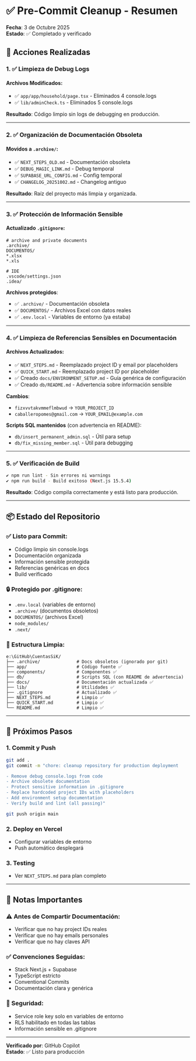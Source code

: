 # ✅ Pre-Commit Cleanup - Resumen

**Fecha**: 3 de Octubre 2025  
**Estado**: ✅ Completado y verificado

## 🧹 Acciones Realizadas

### 1. ✅ Limpieza de Debug Logs

#### Archivos Modificados:
- ✅ `app/app/household/page.tsx` - Eliminados 4 console.logs
- ✅ `lib/adminCheck.ts` - Eliminados 5 console.logs

**Resultado**: Código limpio sin logs de debugging en producción.

---

### 2. ✅ Organización de Documentación Obsoleta

#### Movidos a `.archive/`:
- ✅ `NEXT_STEPS_OLD.md` - Documentación obsoleta
- ✅ `DEBUG_MAGIC_LINK.md` - Debug temporal
- ✅ `SUPABASE_URL_CONFIG.md` - Config temporal
- ✅ `CHANGELOG_20251002.md` - Changelog antiguo

**Resultado**: Raíz del proyecto más limpia y organizada.

---

### 3. ✅ Protección de Información Sensible

#### Actualizado `.gitignore`:
```gitignore
# archive and private documents
.archive/
DOCUMENTOS/
*.xlsx
*.xls

# IDE
.vscode/settings.json
.idea/
```

**Archivos protegidos**:
- ✅ `.archive/` - Documentación obsoleta
- ✅ `DOCUMENTOS/` - Archivos Excel con datos reales
- ✅ `.env.local` - Variables de entorno (ya estaba)

---

### 4. ✅ Limpieza de Referencias Sensibles en Documentación

#### Archivos Actualizados:
- ✅ `NEXT_STEPS.md` - Reemplazado project ID y email por placeholders
- ✅ `QUICK_START.md` - Reemplazado project ID por placeholder
- ✅ Creado `docs/ENVIRONMENT_SETUP.md` - Guía genérica de configuración
- ✅ Creado `db/README.md` - Advertencia sobre información sensible

**Cambios**:
- `fizxvvtakvmmeflmbwud` → `YOUR_PROJECT_ID`
- `caballeropomes@gmail.com` → `YOUR_EMAIL@example.com`

**Scripts SQL mantenidos** (con advertencia en README):
- `db/insert_permanent_admin.sql` - Útil para setup
- `db/fix_missing_member.sql` - Útil para debugging

---

### 5. ✅ Verificación de Build

```bash
✔ npm run lint - Sin errores ni warnings
✔ npm run build - Build exitoso (Next.js 15.5.4)
```

**Resultado**: Código compila correctamente y está listo para producción.

---

## 📦 Estado del Repositorio

### ✅ Listo para Commit:
- Código limpio sin console.logs
- Documentación organizada
- Información sensible protegida
- Referencias genéricas en docs
- Build verificado

### 🔒 Protegido por .gitignore:
- `.env.local` (variables de entorno)
- `.archive/` (documentos obsoletos)
- `DOCUMENTOS/` (archivos Excel)
- `node_modules/`
- `.next/`

### 📁 Estructura Limpia:
```
e:\GitHub\CuentasSiK/
├── .archive/              # Docs obsoletos (ignorado por git)
├── app/                   # Código fuente ✅
├── components/            # Componentes ✅
├── db/                    # Scripts SQL (con README de advertencia)
├── docs/                  # Documentación actualizada ✅
├── lib/                   # Utilidades ✅
├── .gitignore             # Actualizado ✅
├── NEXT_STEPS.md          # Limpio ✅
├── QUICK_START.md         # Limpio ✅
└── README.md              # Limpio ✅
```

---

## 🚀 Próximos Pasos

### 1. Commit y Push
```bash
git add .
git commit -m "chore: cleanup repository for production deployment

- Remove debug console.logs from code
- Archive obsolete documentation
- Protect sensitive information in .gitignore
- Replace hardcoded project IDs with placeholders
- Add environment setup documentation
- Verify build and lint (all passing)"

git push origin main
```

### 2. Deploy en Vercel
- Configurar variables de entorno
- Push automático desplegará

### 3. Testing
- Ver `NEXT_STEPS.md` para plan completo

---

## 📝 Notas Importantes

### ⚠️ Antes de Compartir Documentación:
- Verificar que no hay project IDs reales
- Verificar que no hay emails personales
- Verificar que no hay claves API

### ✅ Convenciones Seguidas:
- Stack Next.js + Supabase
- TypeScript estricto
- Conventional Commits
- Documentación clara y genérica

### 🔐 Seguridad:
- Service role key solo en variables de entorno
- RLS habilitado en todas las tablas
- Información sensible en .gitignore

---

**Verificado por**: GitHub Copilot  
**Estado**: ✅ Listo para producción
